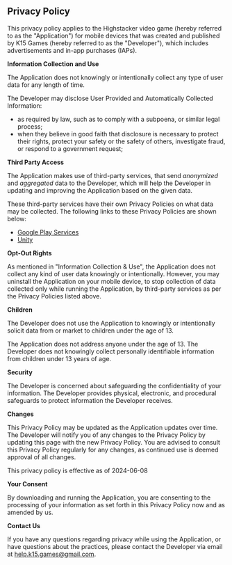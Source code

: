 ## Privacy Policy

This privacy policy applies to the Highstacker video game (hereby referred to as the "Application") for mobile devices that was created and published by K15 Games (hereby referred to as the "Developer"), which includes advertisements and in-app purchases (IAPs).

**Information Collection and Use**

The Application does not knowingly or intentionally collect any type of user data for any length of time.

The Developer may disclose User Provided and Automatically Collected Information:

*   as required by law, such as to comply with a subpoena, or similar legal process;
*   when they believe in good faith that disclosure is necessary to protect their rights, protect your safety or the safety of others, investigate fraud, or respond to a government request;

**Third Party Access**

The Application makes use of third-party services, that send *anonymized* and *aggregated* data to the Developer, which will help the Developer in updating and improving the Application based on the given data.

These third-party services have their own Privacy Policies on what data may be collected.
The following links to these Privacy Policies are shown below:

*   [Google Play Services](https://www.google.com/policies/privacy/)
*   [Unity](https://unity3d.com/legal/privacy-policy)


**Opt-Out Rights**

As mentioned in "Information Collection & Use", the Application does not collect any kind of user data knowingly or intentionally. However, you may uninstall the Application on your mobile device, to stop collection of data collected only while running the Application, by third-party services as per the Privacy Policies listed above.

**Children**

The Developer does not use the Application to knowingly or intentionally solicit data from or market to children under the age of 13.

The Application does not address anyone under the age of 13\. The Developer does not knowingly collect personally identifiable information from children under 13 years of age.

**Security**

The Developer is concerned about safeguarding the confidentiality of your information. The Developer provides physical, electronic, and procedural safeguards to protect information the Developer receives.

**Changes**

This Privacy Policy may be updated as the Application updates over time. The Developer will notify you of any changes to the Privacy Policy by updating this page with the new Privacy Policy. You are advised to consult this Privacy Policy regularly for any changes, as continued use is deemed approval of all changes.

This privacy policy is effective as of 2024-06-08

**Your Consent**

By downloading and running the Application, you are consenting to the processing of your information as set forth in this Privacy Policy now and as amended by us.

**Contact Us**

If you have any questions regarding privacy while using the Application, or have questions about the practices, please contact the Developer via email at help.k15.games@gmail.com.
